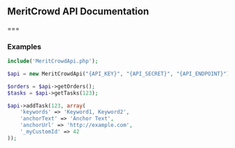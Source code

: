 ## MeritCrowd API Documentation
===
### Examples
```php
include('MeritCrowdApi.php');

$api = new MeritCrowdApi("{API_KEY}", "{API_SECRET}", "{API_ENDPOINT}");

$orders = $api->getOrders();
$tasks = $api->getTasks(123);

$api->addTask(123, array(
    'keywords' => 'Keyword1, Keyword2',
    'anchorText' => 'Anchor Text',
    'anchorUrl' => 'http://example.com',
    '_myCustomId' => 42
));
```
